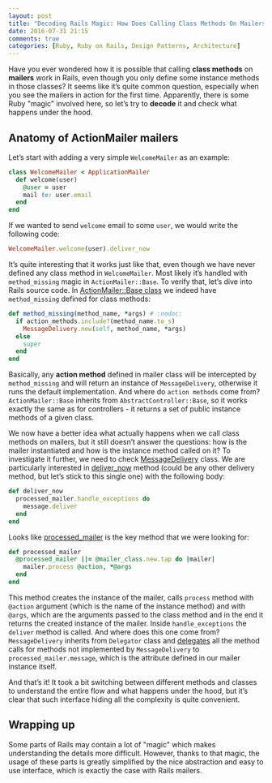 ```yaml
---
layout: post
title: "Decoding Rails Magic: How Does Calling Class Methods On Mailers Work"
date: 2016-07-31 21:15
comments: true
categories: [Ruby, Ruby on Rails, Design Patterns, Architecture]
---
```


<p>Have you ever wondered how it is possible that calling <strong>class methods</strong> on <strong>mailers</strong> work in Rails, even though you only define some instance methods in those classes? It seems like it’s quite common question, especially when you see the mailers in action for the first time. Apparently, there is some Ruby "magic" involved here, so let’s try to <b>decode</b> it and check what happens under the hood.</p>

<!--more-->

<h2>Anatomy of ActionMailer mailers</h2>

<p>Let’s start with adding a very simple <code>WelcomeMailer</code> as an example:</p>


``` ruby app/mailers/welcome_mailer.rb
class WelcomeMailer < ApplicationMailer
  def welcome(user)
    @user = user
    mail to: user.email
  end
end
```

<p>If we wanted to send <code>welcome</code> email to some <code>user</code>, we would write the following code:</p>


``` ruby
WelcomeMailer.welcome(user).deliver_now
```

<p>It’s quite interesting that it works just like that, even though we have never defined any class method in <code>WelcomeMailer</code>.  Most likely it’s handled with <code>method_missing</code> magic in <code>ActionMailer::Base</code>. To verify that, let’s dive into Rails source code. In <a href="https://github.com/rails/rails/blob/v5.0.0/actionmailer/lib/action_mailer/base.rb#L561" target="_blank">ActionMailer::Base class</a> we indeed have <code>method_missing</code> defined for class methods:</p>

``` ruby
def method_missing(method_name, *args) # :nodoc:
  if action_methods.include?(method_name.to_s)
    MessageDelivery.new(self, method_name, *args)
  else
    super
  end
end
```

<p>Basically, any <strong>action method</strong> defined in mailer class will be intercepted by <code>method_missing</code> and will return an instance of <code>MessageDelivery</code>, otherwise it runs the default implementation. And where do <code>action methods</code> come from? <code>ActionMailer::Base</code> inherits from <code>AbstractController::Base</code>, so it works exactly the same as for controllers - it returns a set of public instance methods of a given class.</p>

<p>We now have a better idea what actually happens when we call class methods on mailers, but it still doesn’t answer the questions: how is the mailer instantiated and how is the instance method called on it? To investigate it further, we need to check <a href="https://github.com/rails/rails/blob/v5.0.0/actionmailer/lib/action_mailer/message_delivery.rb" target="_blank">MessageDelivery</a> class. We are particularly interested in <a href="https://github.com/rails/rails/blob/v5.0.0/actionmailer/lib/action_mailer/message_delivery.rb#L94" target="_blank">deliver_now</a> method (could be any other delivery method, but let’s stick to this single one) with the following body:</p>

``` ruby
def deliver_now
  processed_mailer.handle_exceptions do
    message.deliver
  end
end
```

<p>Looks like <a href="https://github.com/rails/rails/blob/v5.0.0/actionmailer/lib/action_mailer/message_delivery.rb#L103" target="_blank">processed_mailer</a> is the key method that we were looking for:</p>

``` ruby
def processed_mailer
  @processed_mailer ||= @mailer_class.new.tap do |mailer|
    mailer.process @action, *@args
  end
end
```

<p>This method creates the instance of the mailer, calls <code>process</code> method with <code>@action</code> argument (which is the name of the instance method) and with <code>@args</code>, which are the arguments passed to the class method and in the end it returns the created instance of the mailer. Inside <code>handle_exceptions</code> the  <code>deliver</code> method is called. And where does this one come from? <code>MessageDelivery</code> inherits from <code>Delegator</code> class and <a href="https://github.com/rails/rails/blob/v5.0.0/actionmailer/lib/action_mailer/message_delivery.rb#L26" target="_blank">delegates</a>  all the method calls for methods not implemented by <code>MessageDelivery</code> to <code>processed_mailer.message</code>, which is the attribute defined in our mailer instance itself.</p>

<p>And that’s it! It took a bit switching between different methods and classes to understand the entire flow and what happens under the hood, but it’s clear that such interface hiding all the complexity is quite convenient.</p>

<h2>Wrapping up</h2>

<p>Some parts of Rails may contain a lot of "magic" which makes understanding the details more difficult. However, thanks to that magic, the usage of these parts is greatly simplified by the nice abstraction and easy to use interface, which is exactly the case with Rails mailers.</p>
